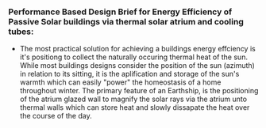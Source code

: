 ### Performance Based Design Brief for Energy Efficiency of Passive Solar buildings via thermal solar atrium and cooling tubes:
  * The most practical solution for achieving a buildings energy effciency is it's positiong to collect the naturally occuring thermal heat of the sun.  While most buildings designs consider the position of the sun (azimuth) in relation to its sitting, it is the aplification and storage of the sun's warmth which can easily "power" the homeostasis of a home throughout winter.  The primary feature of an Earthship, is the positioning of the atrium glazed wall to magnify the solar rays via the atrium unto thermal walls which can store heat and slowly dissapate the heat over the course of the day.
